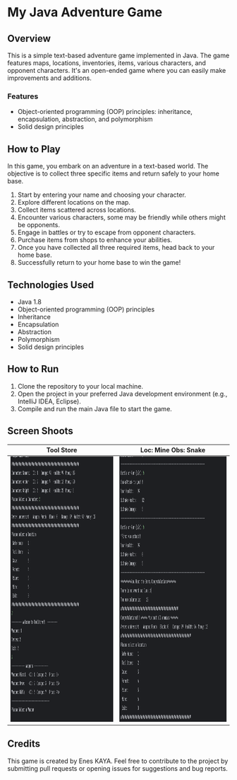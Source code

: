 # My Java Adventure Game

## Overview
This is a simple text-based adventure game implemented in Java. The game features maps, locations, inventories, items, various characters, and opponent characters. It's an open-ended game where you can easily make improvements and additions. 

### Features
- Object-oriented programming (OOP) principles: inheritance, encapsulation, abstraction, and polymorphism
- Solid design principles

## How to Play
In this game, you embark on an adventure in a text-based world. The objective is to collect three specific items and return safely to your home base. 

1. Start by entering your name and choosing your character.
2. Explore different locations on the map.
3. Collect items scattered across locations.
4. Encounter various characters, some may be friendly while others might be opponents.
5. Engage in battles or try to escape from opponent characters.
6. Purchase items from shops to enhance your abilities.
7. Once you have collected all three required items, head back to your home base.
8. Successfully return to your home base to win the game!

## Technologies Used
- Java 1.8
- Object-oriented programming (OOP) principles
- Inheritance
- Encapsulation
- Abstraction
- Polymorphism
- Solid design principles

## How to Run
1. Clone the repository to your local machine.
2. Open the project in your preferred Java development environment (e.g., IntelliJ IDEA, Eclipse).
3. Compile and run the main Java file to start the game.

## Screen Shoots

|     Tool Store     | Loc: Mine  Obs: Snake |     
| ------------------ | --------------------- |  
| <img src="https://github.com/wvazabi/Adventure-Game/blob/main/Adventure%20Game%20Images/toolstore.png" weight="500" height="600"> | <img src="https://github.com/wvazabi/Adventure-Game/blob/main/Adventure%20Game%20Images/snake.png" weight="500" height="600"> | 

## Credits
This game is created by Enes KAYA. Feel free to contribute to the project by submitting pull requests or opening issues for suggestions and bug reports.

